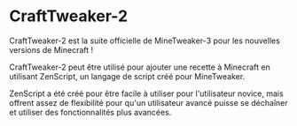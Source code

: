 # CraftTweaker-2

CraftTweaker-2 est la suite officielle de MineTweaker-3 pour les nouvelles versions de Minecraft !

CraftTweaker-2 peut être utilisé pour ajouter une recette à Minecraft en utilisant ZenScript, un langage de script créé pour MineTweaker.

ZenScript a été créé pour être facile à utiliser pour l'utilisateur novice, mais offrent assez de flexibilité pour qu'un utilisateur avancé puisse se déchaîner et utiliser des fonctionnalités plus avancées.